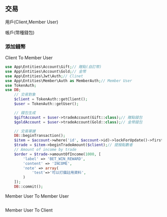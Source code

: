 
## 交易

用戶(Client,Member User)

帳戶(幣種錢包)

### 添加錢幣
Client To Member User
```php
use App\Entities\Account\Gift;// 贈點(自訂幣)
use App\Entities\Account\Gold;// 金幣
use App\Entities\Jwt\Auth;// Clinet
use App\Entities\Member\Auth as MemberAuth;// Member User
use TokenAuth;
use DB;
    // 交易對象
    $client = TokenAuth::getClient();
    $user = TokenAuth::getUser();

    // 錢包生成
    $giftAccount = $user->tradeAccount(Gift::class);// 贈點錢包
    $goldAccount = $user->tradeAccount(Gold::class);// 金幣錢包

    // 交易單據
    DB::beginTransaction();
    $item = $account->where('id', $account->id)->lockForUpdate()->first();
    $trade = $item->beginTradeAmount($client);// 提撥點數者
    // Amount of income by trade
    $order = $trade->amountOfIncome(1000, [
        'label' => 'BET_WIN_REWARD',
        'content' => 'INCOME',
        'note' => array(
            'test'=>'可以打備註用資料',
        )
    ]);
    DB::commit();
```

Member User To Member User
```php
```

Member User To Client
```php
```
